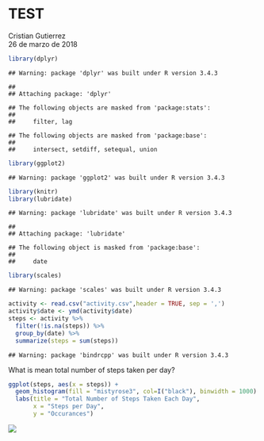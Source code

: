# TEST
Cristian Gutierrez  
26 de marzo de 2018  




```r
library(dplyr)
```

```
## Warning: package 'dplyr' was built under R version 3.4.3
```

```
## 
## Attaching package: 'dplyr'
```

```
## The following objects are masked from 'package:stats':
## 
##     filter, lag
```

```
## The following objects are masked from 'package:base':
## 
##     intersect, setdiff, setequal, union
```

```r
library(ggplot2)
```

```
## Warning: package 'ggplot2' was built under R version 3.4.3
```

```r
library(knitr)
library(lubridate)
```

```
## Warning: package 'lubridate' was built under R version 3.4.3
```

```
## 
## Attaching package: 'lubridate'
```

```
## The following object is masked from 'package:base':
## 
##     date
```

```r
library(scales)
```

```
## Warning: package 'scales' was built under R version 3.4.3
```

```r
activity <- read.csv("activity.csv",header = TRUE, sep = ',')
activity$date <- ymd(activity$date)
steps <- activity %>% 
  filter(!is.na(steps)) %>%
  group_by(date) %>% 
  summarize(steps = sum(steps))
```

```
## Warning: package 'bindrcpp' was built under R version 3.4.3
```
What is mean total number of steps taken per day?

```r
ggplot(steps, aes(x = steps)) +
  geom_histogram(fill = "mistyrose3", col=I("black"), binwidth = 1000) +
  labs(title = "Total Number of Steps Taken Each Day",
       x = "Steps per Day", 
       y = "Occurances")
```

![](TEST_files/figure-html/unnamed-chunk-2-1.png)<!-- -->

